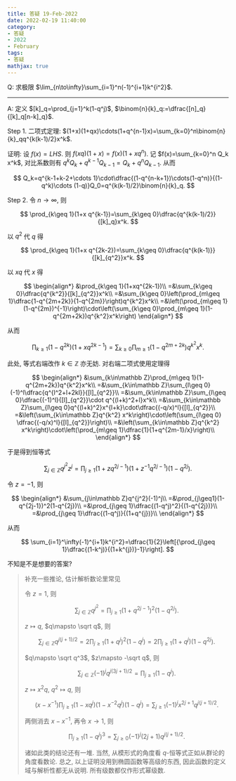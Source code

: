 ```yaml
---
title: 答疑 19-Feb-2022
date: 2022-02-19 11:40:00
category: 
- 答疑
- 2022
- February
tags: 
- 答疑
mathjax: true
---
```


Q: 求极限 $\lim_{n\to\infty}\sum_{i=1}^n(-1)^{i+1}k^{i^2}$.  

***

A: 定义 $[k]_q=\prod_{j=1}^k(1-q^j)$, $\binom{n}{k}_q:=\dfrac{[n]_q}{[k]_q[n-k]_q}$.

Step 1. 二项式定理: $(1+x)(1+qx)\cdots(1+q^{n-1}x)=\sum_{k=0}^n\binom{n}{k}_qq^{k(k-1)/2}x^k$.

证明: 设 $f(x)=LHS$. 则 $f(xq)(1+x)=f(x)(1+xq^n)$. 记 $f(x)=\sum_{k=0}^n Q_k x^k$, 对比系数则有 $q^k Q_k+q^{k-1}Q_{k-1}=Q_k+q^nQ_{k-1}$. 从而

$$
Q_k=q^{k-1+k-2+\cdots 1}\cdot\dfrac{(1-q^{n-k+1})\cdots(1-q^n)}{(1-q^k)\cdots (1-q)}Q_0=q^{k(k-1)/2}\binom{n}{k}_q.
$$

Step 2. 令 $n\to\infty$, 则

$$
\prod_{k\geq 1}(1+x q^{k-1})=\sum_{k\geq 0}\dfrac{q^{k(k-1)/2}}{[k]_q}x^k.
$$

以 $q^2$ 代 $q$ 得

$$
\prod_{k\geq 1}(1+x q^{2k-2})=\sum_{k\geq 0}\dfrac{q^{k(k-1)}}{[k]_{q^2}}x^k.
$$

以 $xq$ 代 $x$ 得

$$
\begin{align*}
&\prod_{k\geq 1}(1+xq^{2k-1})\\
=&\sum_{k\geq 0}\dfrac{q^{k^2}}{[k]_{q^2}}x^k\\
=&\sum_{k\geq 0}\left(\prod_{m\geq 1}\dfrac{1-q^{2m+2k}}{1-q^{2m}}\right)q^{k^2}x^k\\
=&\left(\prod_{m\geq 1}(1-q^{2m})^{-1}\right)\cdot\left(\sum_{k\geq 0}\prod_{m\geq 1}(1-q^{2m+2k})q^{k^2}x^k\right)
\end{align*}
$$

从而

$$
\prod_{k\geq 1}(1-q^{2k})(1+x q^{2k-1})=\sum_{k\geq 0}\prod_{m\geq 1}(1-q^{2m+2k})q^{k^2}x^k.
$$

此处, 等式右端改作 $k\in\mathbb Z$ 亦无妨. 对右端二项式使用定理得

$$
\begin{align*}
&\sum_{k\in\mathbb Z}\prod_{m\geq 1}(1-q^{2m+2k})q^{k^2}x^k\\
=&\sum_{k\in\mathbb Z}\sum_{l\geq 0}(-1)^l\dfrac{q^{l^2+l+2kl}}{[l]_{q^2}}\\
=&\sum_{k\in\mathbb Z}\sum_{l\geq 0}\dfrac{(-1)^l}{[l]_{q^2}}\cdot q^{(l+k)^2+l}x^k\\
=&\sum_{k\in\mathbb Z}\sum_{l\geq 0}q^{(l+k)^2}x^{l+k}\cdot\dfrac{(-q/x)^l}{[l]_{q^2}}\\
=&\left(\sum_{k\in\mathbb Z}q^{k^2} x^k\right)\cdot\left(\sum_{l\geq 0} \dfrac{(-q/x)^l}{[l]_{q^2}}\right)\\
=&\left(\sum_{k\in\mathbb Z}q^{k^2} x^k\right)\cdot\left(\prod_{m\geq 1}\dfrac{1}{1+q^{2m-1}/x}\right)\\
\end{align*}
$$

于是得到恒等式

$$
\sum_{j\in\mathbb Z}q^{j^2}z^j=\prod_{j\geq1}(1+z q^{2j-1})(1+z^{-1}q^{2j-1})(1-q^{2j}).
$$

令 $z=-1$, 则

$$
\begin{align*}
&\sum_{j\in\mathbb Z}q^{j^2}(-1)^j\\
=&\prod_{j\geq1}(1- q^{2j-1})^2(1-q^{2j})\\
=&\prod_{j\geq 1}\dfrac{(1-q^j)^2}{(1-q^{2j})}\\
=&\prod_{j\geq 1}\dfrac{(1-q^j)}{(1+q^{j})}\\
\end{align*}
$$

从而

$$
\sum_{i=1}^\infty(-1)^{i+1}k^{i^2}=\dfrac{1}{2}\left[{\prod_{j\geq 1}\dfrac{(1-k^j)}{(1+k^{j})}-1}\right].
$$

不知是不是想要的答案?

> 补充一些推论, 估计解析数论里常见
>
> 令 $z=1$, 则
> 
> $$
> \sum_{j\in\mathbb Z}q^{j^2}=\prod_{j\geq 1}(1+q^{2j-1})^2(1-q^{2j}).
> $$
> 
> $z\mapsto q$, $q\mapsto \sqrt q$, 则
> 
> $$
> \sum_{j\in\mathbb Z}q^{j(j+1)/2}=2\prod_{j\geq 1}(1+q^j)^2(1-q^j)=2\prod_{j\geq 1}(1+q^j)(1-q^{2j}).
> $$
> 
> $q\mapsto \sqrt q^3$, $z\mapsto -\sqrt q$, 则
> 
> $$
> \sum_{j\in\mathbb Z}(-1)^j q^{j(3j+1)/2}=\prod_{j\geq 1}(1-q^j).
> $$
> 
> $z\mapsto x^2 q$, $q^2\mapsto q$, 则
> 
> $$
> (x-x^{-1})\prod_{j\geq 1}(1-xq^j)(1-x^{-2}q^j)(1-q^j)=\sum_{j\geq 1}(-1)^j x^{2j+1}q^{j(j+1)/2}.
> $$
> 
> 两侧消去 $x-x^{-1}$, 再令 $x\to 1$, 则
> 
> $$
> \prod_{j\geq 1}(1-q^j)^3=\sum_{j\geq 0}(-1)^j(2j+1)q^{j(j+1)/2}.
> $$
> 
> 诸如此类的结论还有一堆. 当然, 从模形式的角度看 $q$-恒等式正如从群论的角度看数论. 总之, 以上证明没用到椭圆函数等高级的东西, 因此函数的定义域与解析性都无从说明. 所有级数都仅作形式幂级数.

